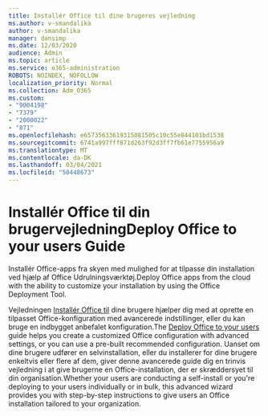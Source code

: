 ```yaml
---
title: Installér Office til dine brugeres vejledning
ms.author: v-smandalika
author: v-smandalika
manager: dansimp
ms.date: 12/03/2020
audience: Admin
ms.topic: article
ms.service: o365-administration
ROBOTS: NOINDEX, NOFOLLOW
localization_priority: Normal
ms.collection: Adm_O365
ms.custom:
- "9004198"
- "7379"
- "2000022"
- "871"
ms.openlocfilehash: e65735633619315081505c10c55e844101bd1538
ms.sourcegitcommit: 6741a997fff871d263f92d3ff7fb61e7755956a9
ms.translationtype: MT
ms.contentlocale: da-DK
ms.lasthandoff: 03/04/2021
ms.locfileid: "50448673"
---
```

# <a name="deploy-office-to-your-users-guide"></a><span data-ttu-id="81636-102">Installér Office til din brugervejledning</span><span class="sxs-lookup"><span data-stu-id="81636-102">Deploy Office to your users Guide</span></span>

<span data-ttu-id="81636-103">Installér Office-apps fra skyen med mulighed for at tilpasse din installation ved hjælp af Office Udrulningsværktøj.</span><span class="sxs-lookup"><span data-stu-id="81636-103">Deploy Office apps from the cloud with the ability to customize your installation by using the Office Deployment Tool.</span></span>

<span data-ttu-id="81636-104">Vejledningen [Installér Office til](https://go.microsoft.com/fwlink/?linkid=2146451) dine brugere hjælper dig med at oprette en tilpasset Office-konfiguration med avancerede indstillinger, eller du kan bruge en indbygget anbefalet konfiguration.</span><span class="sxs-lookup"><span data-stu-id="81636-104">The [Deploy Office to your users](https://go.microsoft.com/fwlink/?linkid=2146451) guide helps you create a customized Office configuration with advanced settings, or you can use a pre-built recommended configuration.</span></span> <span data-ttu-id="81636-105">Uanset om dine brugere udfører en selvinstallation, eller du installerer for dine brugere enkeltvis eller flere af dem, giver denne avancerede guide dig en trinvis vejledning i at give brugerne en Office-installation, der er skræddersyet til din organisation.</span><span class="sxs-lookup"><span data-stu-id="81636-105">Whether your users are conducting a self-install or you're deploying to your users individually or in bulk, this advanced wizard provides you with step-by-step instructions to give users an Office installation tailored to your organization.</span></span>
